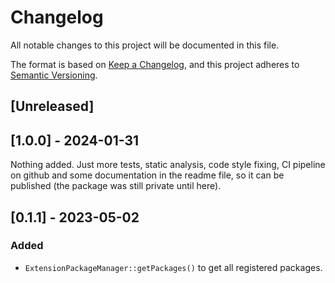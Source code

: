 # Changelog
All notable changes to this project will be documented in this file.

The format is based on [Keep a Changelog](https://keepachangelog.com/en/1.0.0/),
and this project adheres to [Semantic Versioning](https://semver.org/spec/v2.0.0.html).

## [Unreleased]

## [1.0.0] - 2024-01-31
Nothing added. Just more tests, static analysis, code style fixing, CI pipeline on github and some documentation in the readme file, so it can be published (the package was still private until here).

## [0.1.1] - 2023-05-02
### Added
* `ExtensionPackageManager::getPackages()` to get all registered packages.
